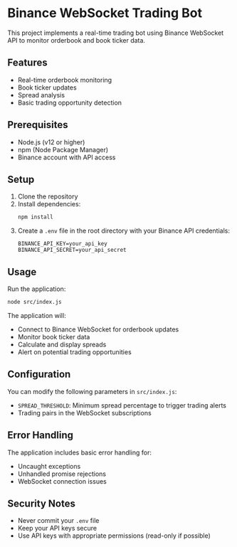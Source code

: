 # Binance WebSocket Trading Bot

This project implements a real-time trading bot using Binance WebSocket API to monitor orderbook and book ticker data.

## Features

- Real-time orderbook monitoring
- Book ticker updates
- Spread analysis
- Basic trading opportunity detection

## Prerequisites

- Node.js (v12 or higher)
- npm (Node Package Manager)
- Binance account with API access

## Setup

1. Clone the repository
2. Install dependencies:
   ```bash
   npm install
   ```
3. Create a `.env` file in the root directory with your Binance API credentials:
   ```
   BINANCE_API_KEY=your_api_key
   BINANCE_API_SECRET=your_api_secret
   ```

## Usage

Run the application:
```bash
node src/index.js
```

The application will:
- Connect to Binance WebSocket for orderbook updates
- Monitor book ticker data
- Calculate and display spreads
- Alert on potential trading opportunities

## Configuration

You can modify the following parameters in `src/index.js`:
- `SPREAD_THRESHOLD`: Minimum spread percentage to trigger trading alerts
- Trading pairs in the WebSocket subscriptions

## Error Handling

The application includes basic error handling for:
- Uncaught exceptions
- Unhandled promise rejections
- WebSocket connection issues

## Security Notes

- Never commit your `.env` file
- Keep your API keys secure
- Use API keys with appropriate permissions (read-only if possible) 